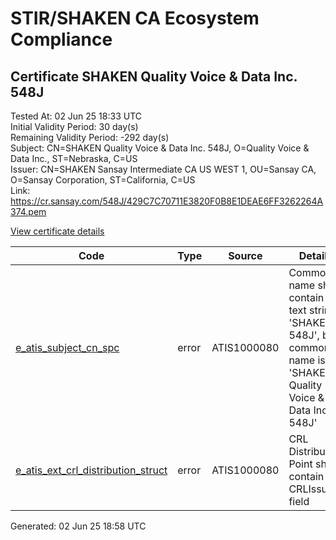 # STIR/SHAKEN CA Ecosystem Compliance

## Certificate SHAKEN Quality Voice & Data Inc. 548J

Tested At: 02 Jun 25 18:33 UTC\
Initial Validity Period: 30 day(s)\
Remaining Validity Period: -292 day(s)\
Subject: CN=SHAKEN Quality Voice & Data Inc. 548J, O=Quality Voice & Data Inc., ST=Nebraska, C=US\
Issuer: CN=SHAKEN Sansay Intermediate CA US WEST 1, OU=Sansay CA, O=Sansay Corporation, ST=California, C=US\
Link: https://cr.sansay.com/548J/429C7C70711E3820F0B8E1DEAE6FF3262264A374.pem

[View certificate details](https://x509.io/?cert=MIIC2TCCAn6gAwIBAgIUQpx8cHEeOCDwuOHerm%2FzJiJko3QwCgYIKoZIzj0EAwIwgYUxCzAJBgNVBAYTAlVTMRMwEQYDVQQIDApDYWxpZm9ybmlhMRswGQYDVQQKDBJTYW5zYXkgQ29ycG9yYXRpb24xEjAQBgNVBAsMCVNhbnNheSBDQTEwMC4GA1UEAwwnU0hBS0VOIFNhbnNheSBJbnRlcm1lZGlhdGUgQ0EgVVMgV0VTVCAxMB4XDTI0MDcxNTAwNTgyOFoXDTI0MDgxNDAwNTgyOFowdDELMAkGA1UEBhMCVVMxETAPBgNVBAgMCE5lYnJhc2thMSIwIAYDVQQKDBlRdWFsaXR5IFZvaWNlICYgRGF0YSBJbmMuMS4wLAYDVQQDDCVTSEFLRU4gUXVhbGl0eSBWb2ljZSAmIERhdGEgSW5jLiA1NDhKMFkwEwYHKoZIzj0CAQYIKoZIzj0DAQcDQgAEfEim%2B0ilq2F9VAD5%2F2HlhO5i2m6tdwTgWj5Z86uzipO%2Bz3sARRyX1MXnItYb5a386xdtWIpWO7KRff%2FmqTR8xKOB2zCB2DAWBggrBgEFBQcBGgQKMAigBhYENTQ4SjAXBgNVHSAEEDAOMAwGCmCGSAGG%2FwkBAQQwHQYDVR0OBBYEFMreULfINsK1cltcvHQlGBGCmgS5MB8GA1UdIwQYMBaAFKzTk%2FVDQ8wKvkVYFxN9knzcwwFGMEcGA1UdHwRAMD4wPKA6oDiGNmh0dHBzOi8vYXV0aGVudGljYXRlLWFwaS5pY29uZWN0aXYuY29tL2Rvd25sb2FkL3YxL2NybDAMBgNVHRMBAf8EAjAAMA4GA1UdDwEB%2FwQEAwIHgDAKBggqhkjOPQQDAgNJADBGAiEAn%2Fw%2BZEvYpbmSQZcpM6RWFsRPUwCjnf44yNZ8iC%2Fq7WYCIQDh4BKor8UIprtffKH4%2FOmS%2B1%2B5XfgxcPh%2FnZBBNgZpiw%3D%3D)

| Code | Type | Source | Details |
|------|------|--------|---------|
| [e_atis_subject_cn_spc](../../ISSUES/e_atis_subject_cn_spc/README.md) | error | ATIS1000080 | Common name shall contain the text string 'SHAKEN 548J', but common name is 'SHAKEN Quality Voice & Data Inc. 548J' |
| [e_atis_ext_crl_distribution_struct](../../ISSUES/e_atis_ext_crl_distribution_struct/README.md) | error | ATIS1000080 | CRL Distribution Point shall contain a CRLIssuer field |


Generated: 02 Jun 25 18:58 UTC